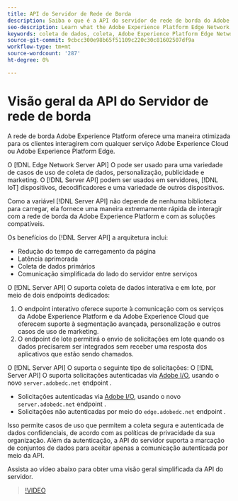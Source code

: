 ```yaml
---
title: API do Servidor de Rede de Borda
description: Saiba o que é a API do servidor de rede de borda do Adobe Experience Platform e como usá-la.
seo-description: Learn what the Adobe Experience Platform Edge Network Server API is and how you can use it.
keywords: coleta de dados, coleta, Adobe Experience Platform Edge Network, api do servidor;
source-git-commit: 9cbcc300e98b65f51109c220c30c81602507df9a
workflow-type: tm+mt
source-wordcount: '287'
ht-degree: 0%

---
```



# Visão geral da API do Servidor de rede de borda

A rede de borda Adobe Experience Platform oferece uma maneira otimizada para os clientes interagirem com qualquer serviço Adobe Experience Cloud ou Adobe Experience Platform Edge.

O [!DNL Edge Network Server API] O pode ser usado para uma variedade de casos de uso de coleta de dados, personalização, publicidade e marketing. O [!DNL Server API] podem ser usados em servidores, [!DNL IoT] dispositivos, decodificadores e uma variedade de outros dispositivos.

Como a variável [!DNL Server API] não depende de nenhuma biblioteca para carregar, ela fornece uma maneira extremamente rápida de interagir com a rede de borda da Adobe Experience Platform e com as soluções compatíveis.

Os benefícios do [!DNL Server API] a arquitetura inclui:

* Redução do tempo de carregamento da página
* Latência aprimorada
* Coleta de dados primários
* Comunicação simplificada do lado do servidor entre serviços

O [!DNL Server API] O suporta coleta de dados interativa e em lote, por meio de dois endpoints dedicados:

1. O endpoint interativo oferece suporte à comunicação com os serviços da Adobe Experience Platform e da Adobe Experience Cloud que oferecem suporte à segmentação avançada, personalização e outros casos de uso de marketing.
2. O endpoint de lote permitirá o envio de solicitações em lote quando os dados precisarem ser integrados sem receber uma resposta dos aplicativos que estão sendo chamados.

O [!DNL Server API] O suporta o seguinte tipo de solicitações: O [!DNL Server API] O suporta solicitações autenticadas via [Adobe I/O](https://developer.adobe.com/), usando o novo `server.adobedc.net` endpoint .

* Solicitações autenticadas via [Adobe I/O](https://developer.adobe.com/), usando o novo `server.adobedc.net` endpoint .
* Solicitações não autenticadas por meio do `edge.adobedc.net` endpoint .

Isso permite casos de uso que permitem a coleta segura e autenticada de dados confidenciais, de acordo com as políticas de privacidade da sua organização. Além da autenticação, a API do servidor suporta a marcação de conjuntos de dados para aceitar apenas a comunicação autenticada por meio da API.

Assista ao vídeo abaixo para obter uma visão geral simplificada da API do servidor.

>[!VIDEO](https://video.tv.adobe.com/v/341448/)